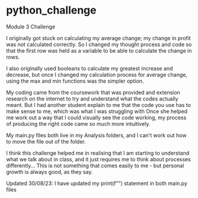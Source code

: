 # python_challenge
Module 3 Challenge

I originally got stuck on calculating my average change; my change in profit was not calculated correctly. 
So I changed my thought process and code so that the first row was held as a variable to be able to calculate the change in rows.

I also originally used booleans to calculate my greatest increase and decrease, but once I changed my calculation process for average change, using the max and min functions was the simpler option.

My coding came from the coursework that was provided and extension research on the internet to try and understand what the codes actually meant. 
But I had another student explain to me that the code you use has to make sense to me, which was what I was struggling with
Once she helped me work out a way that I could visually see the code working, my process of producing the right code came so much more intuitively.

My main.py files both live in my Analysis folders, and I can't work out how to move the file out of the folder.

I think this challenge helped me in realising that I am starting to understand what we talk about in class, and it just requires me to think about processes differently...
This is not something that comes easily to me - but personal growth is always good, as they say. 

Updated 30/08/23: I have updated my print(f"") statement in both main.py files
